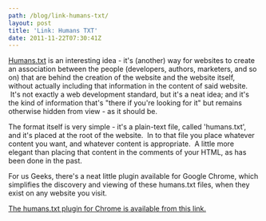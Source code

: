 ```yaml
---
path: /blog/link-humans-txt/
layout: post
title: 'Link: Humans TXT'
date: 2011-11-22T07:30:41Z
---
```


[Humans.txt](http://humanstxt.org/ "View the Humans.txt website.") is an interesting idea - it's (another) way for websites to create an association between the people (developers, authors, marketers, and so on) that are behind the creation of the website and the website itself, without actually including that information in the content of said website.  It's not exactly a web development standard, but it's a neat idea; and it's the kind of information that's "there if you're looking for it" but remains otherwise hidden from view - as it should be.

The format itself is very simple - it's a plain-text file, called 'humans.txt', and it's placed at the root of the website.  In to that file you place whatever content you want, and whatever content is appropriate.  A little more elegant than placing that content in the comments of your HTML, as has been done in the past.

For us Geeks, there's a neat little plugin available for Google Chrome, which simplifies the discovery and viewing of these humans.txt files, when they exist on any website you visit.

[The humans.txt plugin for Chrome is available from this link.](https://chrome.google.com/webstore/detail/pocdghmbbodjiclginddlaimdaholhfk "View the humans.txt plugin for Chrome.")